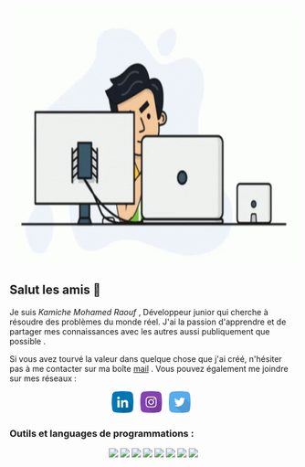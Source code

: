 <p align='center'>
  <img height="450" alt="gif" src="https://github.com/Raoufkam/Raoufkam/blob/main/ZZ.gif?raw=true">
</p>


## Salut les amis 👋

Je suis *Kamiche Mohamed Raouf* , Développeur junior qui cherche à résoudre des problèmes du monde réel. J'ai la passion d'apprendre et de partager mes connaissances avec les autres aussi publiquement que possible .

Si vous avez tourvé la valeur dans quelque chose que j'ai créé, n'hésiter pas à me contacter sur ma boîte [mail](kamicheraouf2001@gmail.com) . Vous pouvez également me joindre sur mes réseaux :

<p align='center'>
  <a href="https://www.linkedin.com/in/mohamed-kamiche-63294a243/"><img height="38" src="https://github.com/Raoufkam/Raoufkam/blob/main/LinkedIn.png?raw=true"></a>&nbsp;&nbsp;
  <a href="https://www.instagram.com/foufouuu__/"><img height="38" src="https://github.com/Raoufkam/Raoufkam/blob/main/Instagram.png?raw=true"></a>&nbsp;&nbsp;
  <a href="https://mobile.twitter.com/raouf64134658"><img height="38" src="https://github.com/Raoufkam/Raoufkam/blob/main/Twitter.png?raw=true"></a>&nbsp;&nbsp;
</p>

### Outils et languages de programmations :
<p align='center'>
  <img height='35' src="https://cdn.jsdelivr.net/gh/devicons/devicon/icons/c/c-original.svg" />
  <img height='35' src="https://cdn.jsdelivr.net/gh/devicons/devicon/icons/java/java-original.svg" />
  <img height='35' src="https://cdn.jsdelivr.net/gh/devicons/devicon/icons/python/python-original-wordmark.svg" />  
  <img height='35' src="https://cdn.jsdelivr.net/gh/devicons/devicon/icons/html5/html5-original-wordmark.svg" />
  <img height='35' src="https://cdn.jsdelivr.net/gh/devicons/devicon/icons/css3/css3-original-wordmark.svg" />
  <img height='33' src="https://cdn.jsdelivr.net/gh/devicons/devicon/icons/unix/unix-original.svg" />
  <img height='33' src="https://cdn.jsdelivr.net/gh/devicons/devicon/icons/photoshop/photoshop-line.svg" />
  <img height='33' src="https://cdn.jsdelivr.net/gh/devicons/devicon/icons/illustrator/illustrator-line.svg" />        
</p>
